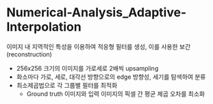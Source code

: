 # Numerical-Analysis_Adaptive-Interpolation
이미지 내 지역적인 특성을 이용하여 적응형 필터를 생성, 이를 사용한 보간 (reconstruction)

  + 256x256 크기의 이미지를 가로세로 2배씩 upsampling
  + 화소마다 가로, 세로, 대각선 방향으로의 edge 방향성, 세기를 탐색하여 분류
  + 최소제곱법으로 각 그룹별 필터를 최적화
    - Ground truth 이미지와 입력 이미지의 픽셀 간 평균 제곱 오차를 최소화
